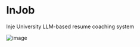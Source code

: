 # InJob
Inje University LLM-based resume coaching system

![image](https://github.com/user-attachments/assets/4872d355-f2a0-4bff-abed-d42edc62a043)
